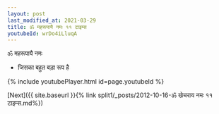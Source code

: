 ```yaml
---
layout: post
last_modified_at: 2021-03-29
title: ॐ महरूपायै नमः ११ टाइम्स
youtubeId: wrDo4iLluqA
---
```

 
 
 ॐ महरूपायै नमः  
 
 -  जिसका बहुत बड़ा रूप है 
 
  
 
  
 
 
 
 
 
 


{% include youtubePlayer.html id=page.youtubeId %}
 
[Next]({{ site.baseurl }}{% link  split1/_posts/2012-10-16-ॐ खेचराय नमः ११ टाइम्स.md%})
 
